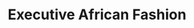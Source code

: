 ---
title: "Executive African Fashion"
url: /philadelphia/executive-african-fashion/
shop: clothes
---